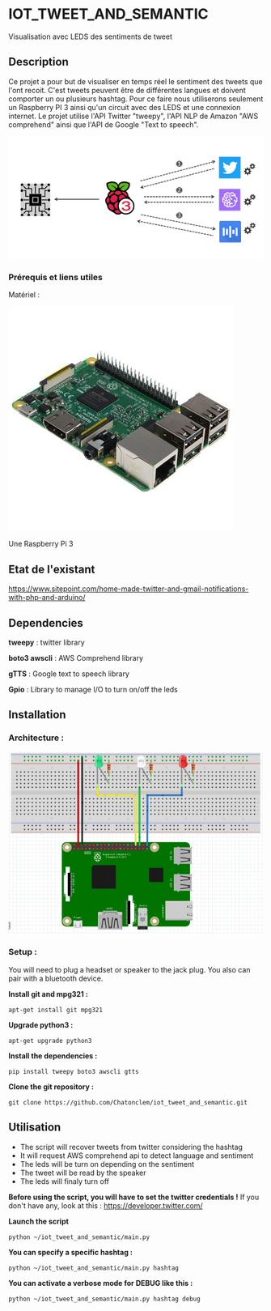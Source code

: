 # IOT_TWEET_AND_SEMANTIC
Visualisation avec LEDS des sentiments de tweet

## Description
Ce projet a pour but de visualiser en temps réel le sentiment des tweets que l'ont recoit. C'est tweets peuvent être de différentes langues et doivent comporter un ou plusieurs hashtag. 
Pour ce faire nous utiliserons seulement un Raspberry PI 3 ainsi qu'un circuit avec des LEDS et une connexion internet.
Le projet utilise l'API Twitter "tweepy", l'API NLP de Amazon "AWS comprehend" ainsi que l'API de Google "Text to speech".  

![Architecture](https://github.com/Chatonclem/iot_tweet_and_semantic/blob/master/assets/schema.PNG)


### Prérequis et liens utiles

Matériel :


![Rapberry Pi 3](https://github.com/Chatonclem/iot_tweet_and_semantic/blob/master/assets/rpi3.jpg)


Une Raspberry Pi 3


## Etat de l'existant

https://www.sitepoint.com/home-made-twitter-and-gmail-notifications-with-php-and-arduino/

## Dependencies

**tweepy** : twitter library  

**boto3 awscli** : AWS Comprehend library

**gTTS** : Google text to speech library

**Gpio** : Library to manage I/O to turn on/off the leds

## Installation 

### Architecture :


![Rapberry Pi 3 Setup](https://github.com/Chatonclem/iot_tweet_and_semantic/blob/master/assets/archi.PNG)


### Setup : 

You will need to plug a headset or speaker to the jack plug. You also can pair with a bluetooth device.

**Install git and mpg321 :**

	apt-get install git mpg321

**Upgrade python3 :**

	apt-get upgrade python3

**Install the dependencies :**

	pip install tweepy boto3 awscli gtts

**Clone the git repository :**

	git clone https://github.com/Chatonclem/iot_tweet_and_semantic.git

## Utilisation

* The script will recover tweets from twitter considering the hashtag
* It will request AWS comprehend api to detect language and sentiment
* The leds will be turn on depending on the sentiment
* The tweet will be read by the speaker
* The leds will finaly turn off

**Before using the script, you will have to set the twitter credentials !** If you don't have any, look at this : https://developer.twitter.com/

**Launch the script**

	python ~/iot_tweet_and_semantic/main.py

**You can specify a specific hashtag :**

	python ~/iot_tweet_and_semantic/main.py hashtag

**You can activate a verbose mode for DEBUG like this :**

	python ~/iot_tweet_and_semantic/main.py hashtag debug